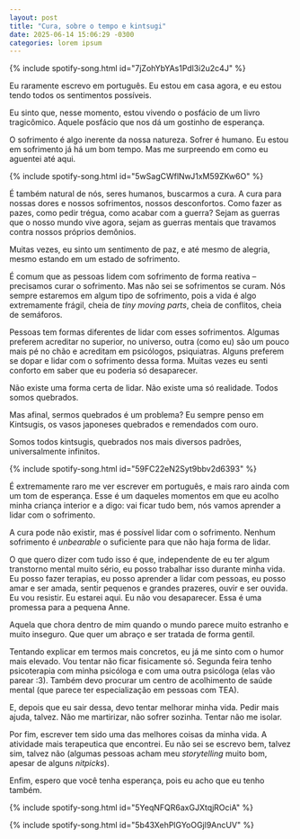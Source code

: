 ```yaml
---
layout: post
title: "Cura, sobre o tempo e kintsugi"
date: 2025-06-14 15:06:29 -0300
categories: lorem ipsum
---
```


{% include spotify-song.html id="7jZohYbYAs1Pdl3i2u2c4J" %}

Eu raramente escrevo em português. Eu estou em casa agora, e eu estou tendo todos os sentimentos possíveis. 

Eu sinto que, nesse momento, estou vivendo o posfácio de um livro tragicômico. Aquele posfácio que nos dá um
gostinho de esperança. 

O sofrimento é algo inerente da nossa natureza. Sofrer é humano. Eu estou em sofrimento já há um bom tempo. 
Mas me surpreendo em como eu aguentei até aqui. 

{% include spotify-song.html id="5wSagCWflNwJ1xM59ZKw6O" %}

É também natural de nós, seres humanos, buscarmos a cura. A cura para nossas dores e nossos sofrimentos, nossos
desconfortos. Como fazer as pazes, como pedir trégua, como acabar com a guerra? Sejam as guerras que o nosso 
mundo vive agora, sejam as guerras mentais que travamos contra nossos próprios demônios. 

Muitas vezes, eu sinto um sentimento de paz, e até mesmo de alegria, mesmo estando em um estado de sofrimento.

É comum que as pessoas lidem com sofrimento de forma reativa – precisamos curar o sofrimento. Mas não sei se 
sofrimentos se curam. Nós sempre estaremos em algum tipo de sofrimento, pois a vida é algo extremamente frágil,
cheia de _tiny moving parts_, cheia de conflitos, cheia de semáforos.

Pessoas tem formas diferentes de lidar com esses sofrimentos. Algumas preferem acreditar no superior, no universo,
outra (como eu) são um pouco mais pé no chão e acreditam em psicólogos, psiquiatras. Alguns preferem se dopar e 
lidar com o sofrimento dessa forma. Muitas vezes eu senti conforto em saber que eu poderia só desaparecer. 

Não existe uma forma certa de lidar. Não existe uma só realidade. Todos somos quebrados. 

Mas afinal, sermos quebrados é um problema? Eu sempre penso em Kintsugis, os vasos japoneses quebrados e remendados
com ouro. 

Somos todos kintsugis, quebrados nos mais diversos padrões, universalmente infinitos. 

{% include spotify-song.html id="59FC22eN2Syt9bbv2d6393" %}

É extremamente raro me ver escrever em português, e mais raro ainda com um tom de esperança. Esse é um daqueles momentos
em que eu acolho minha criança interior e a digo: vai ficar tudo bem, nós vamos aprender a lidar com o sofrimento.

A cura pode não existir, mas é possível lidar com o sofrimento. Nenhum sofrimento é _unbearable_ o suficiente para que não
haja forma de lidar. 

O que quero dizer com tudo isso é que, independente de eu ter algum transtorno mental muito sério, eu posso trabalhar isso
durante minha vida. Eu posso fazer terapias, eu posso aprender a lidar com pessoas, eu posso amar e ser amada, sentir pequenos
e grandes prazeres, ouvir e ser ouvida. Eu vou resistir. Eu estarei aqui. Eu não vou desaparecer. Essa é uma promessa para a pequena Anne. 

Aquela que chora dentro de mim quando o mundo parece muito estranho e muito inseguro. Que quer um abraço e ser tratada de forma gentil. 

Tentando explicar em termos mais concretos, eu já me sinto com o humor mais elevado. Vou tentar não ficar fisicamente só. Segunda feira
tenho psicoterapia com minha psicóloga e com uma outra psicóloga (elas vão parear :3). Também devo procurar um centro de acolhimento
de saúde mental (que parece ter especialização em pessoas com TEA). 

E, depois que eu sair dessa, devo tentar melhorar minha vida. Pedir mais ajuda, talvez. Não me martirizar, não sofrer sozinha. 
Tentar não me isolar. 

Por fim, escrever tem sido uma das melhores coisas da minha vida. A atividade mais terapeutica que encontrei. 
Eu não sei se escrevo bem, talvez sim, talvez não (algumas pessoas acham meu _storytelling_ muito bom, apesar de alguns _nitpicks_).

Enfim, espero que você tenha esperança, pois eu acho que eu tenho também. 

{% include spotify-song.html id="5YeqNFQR6axGJXtqjROciA" %}

{% include spotify-song.html id="5b43XehPlGYoOGjl9AncUV" %}

